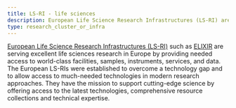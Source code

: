 ```yaml
---
title: LS-RI - life sciences
description: European Life Science Research Infrastructures (LS-RI) are serving excellent science in Europe by providing access to world-class facilities, samples, instruments, services and data
type: research_cluster_or_infra
---
```


[European Life Science Research Infrastructures (LS-RI)](https://lifescience-ri.eu/home.html) such as [ELIXIR](https://elixir-europe.org/) are serving excellent life sciences research in Europe by providing needed access to 
world-class facilities, samples, instruments, services, and data. The European LS-RIs were established to overcome a technology gap and to allow access 
to much-needed technologies in modern research approaches. They have the mission to support cutting-edge science by offering access to the latest technologies, 
comprehensive resource collections and technical expertise. 

